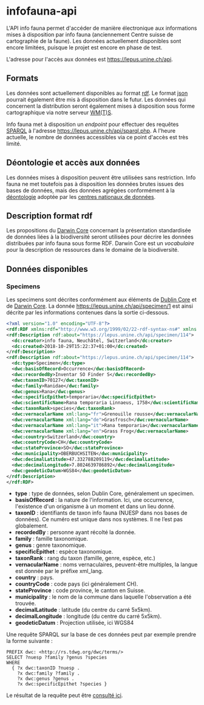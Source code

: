 # infofauna-api
L'API info fauna permet d'accéder de manière électronique aux informations mises à disposition par info fauna (anciennement Centre suisse de cartographie de la faune). Les données actuellement disponibles sont encore limitées, puisque le projet est encore en phase de test.

L'adresse pour l'accès aux données est https://lepus.unine.ch/api.

## Formats
Les données sont actuellement disponibles au format [rdf](https://www.w3.org/RDF/). Le format [json](https://www.json.org/) pourrait également être mis à disposition dans le futur. Les données qui concernent la distribution seront également mises à disposition sous forme cartographique via notre serveur [WM(T)S](https://fr.wikipedia.org/wiki/Web_Map_Tile_Service).

Info fauna met à disposition un _endpoint_ pour effectuer des requêtes [SPARQL](https://www.w3.org/TR/rdf-sparql-query/) à l'adresse https://lepus.unine.ch/api/sparql.php. A l'heure actuelle, le nombre de données accessibles via ce point d'accès est très limité.

## Déontologie et accès aux données
Les données mises à disposition peuvent être utilisées sans restriction. Info fauna ne met toutefois pas à disposition les données brutes issues des bases de données, mais des données agrégées conformément à la [déontologie](http://www.cscf.ch/cscf/home/datenverwaltung/datenschutzrichtlinien.html) adoptée par les [centres nationaux de données](https://www.infospecies.ch/fr/).

## Description format rdf
Les propositions du [Darwin Core](http://rs.tdwg.org/dwc/) concernant la présentation standardisée de données liées à la biodiversité seront utilisées pour décrire les données distribuées par info fauna sous forme RDF. Darwin Core est un _vocabulaire_ pour la description de ressources dans le domaine de la biodiversité.

## Données disponibles
### Specimens
Les specimens sont décrites conformément aux éléments de [Dublin Core](http://dublincore.org/) et de [Darwin Core](https://dwc.tdwg.org/terms/#taxon). La donnée https://lepus.unine.ch/api/specimen/1 est ainsi décrite par les informations contenues dans la sortie ci-dessous.

```rdf
<?xml version="1.0" encoding="UTF-8"?>
<rdf:RDF xmlns:rdf="http://www.w3.org/1999/02/22-rdf-syntax-ns#" xmlns:dwc="http://rs.tdwg.org/dwc/terms/" xmlns:dc="http://purl.org/dc/terms/">
<rdf:Description rdf:about="https://lepus.unine.ch/api/specimen/114">
  <dc:creator>info fauna, Neuchâtel, Switzerland</dc:creator>
  <dc:created>2018-10-29T15:22:37+01:00</dc:created>
</rdf:Description>
<rdf:Description rdf:about="https://lepus.unine.ch/api/specimen/114">
  <dc:type>Specimen</dc:type>
  <dwc:basisOfRecord>Occurrence</dwc:basisOfRecord>
  <dwc:recordedBy>Inventar SO Finder S</dwc:recordedBy>
  <dwc:taxonID>70127</dwc:taxonID>
  <dwc:family>Ranidae</dwc:family>
  <dwc:genus>Rana</dwc:genus>
  <dwc:specificEpithet>temporaria</dwc:specificEpithet>
  <dwc:scientificName>Rana temporaria Linnaeus, 1758</dwc:scientificName>
  <dwc:taxonRank>species</dwc:taxonRank>
  <dwc:vernacularName xml:lang="fr">Grenouille rousse</dwc:vernacularName>
  <dwc:vernacularName xml:lang="de">Grasfrosch</dwc:vernacularName>
  <dwc:vernacularName xml:lang="it">Rana temporaria</dwc:vernacularName>
  <dwc:vernacularName xml:lang="en">Grass Frog</dwc:vernacularName>
  <dwc:country>Switzerland</dwc:country>
  <dwc:countryCode>CH</dwc:countryCode>
  <dwc:stateProvince>SO</dwc:stateProvince>
  <dwc:municipality>OBERBUCHSITEN</dwc:municipality>
  <dwc:decimalLatitude>47.332788209119</dwc:decimalLatitude>
  <dwc:decimalLongitude>7.8024639786892</dwc:decimalLongitude>
  <dwc:geodeticDatum>WGS84</dwc:geodeticDatum>
</rdf:Description>
</rdf:RDF>
```
* __type__ : type de données, selon Dublin Core, généralement un specimen.
* __basisOfRecord__ : la nature de l'information. Ici, une occurrence, l'existence d'un origanisme à un moment et dans un lieu donné.
* __taxonID__ : identifiants de taxon info fauna (NUESP dans nos bases de données). Ce numéro est unique dans nos systèmes. Il ne l’est pas globalement.
* __recordedBy__ : personne ayant récolté la donnée.
* __family__ : famille taxonomique.
* __genus__ : genre taxonomique.
* __specificEpithet__ : espèce taxonomique.
* __taxonRank__ : rang du taxon (famille, genre, espèce, etc.)
* __vernacularName__ : noms vernaculaires, peuvent-être multiples, la langue est donnée par le préfixe xml_lang.
* __country__ : pays.
* __countryCode__ : code pays (ici généralement CH).
* __stateProvince__ : code province, le canton en Suisse.
* __municipality__ : le nom de la commune dans laquelle l'observation a été trouvée.
* __decimalLatitude__ : latitude (du centre du carré 5x5km).
* __decimalLongitude__ : longitude (du centre du carré 5x5km).
* __geodeticDatum__ : Projection utilisée, ici WGS84

Une requête SPARQL sur la base de ces données peut par exemple prendre la forme suivante :

```sparql
PREFIX dwc: <http://rs.tdwg.org/dwc/terms/>
SELECT ?nuesp ?family ?genus ?species
WHERE
  { ?x dwc:taxonID ?nuesp .
    ?x dwc:family ?family .
    ?x dwc:genus ?genus .
    ?x dwc:specificEpithet ?species }
```

Le résultat de la requête peut être [consulté ici](https://lepus.unine.ch/api/sparql.php?query=PREFIX+dwc%3A+%3Chttp%3A%2F%2Frs.tdwg.org%2Fdwc%2Fterms%2F%3E%0D%0ASELECT+%3Fnuesp+%3Ffamily+%3Fgenus+%3Fspecies%0D%0AWHERE%0D%0A++%7B+%3Fx+dwc%3AtaxonID+%3Fnuesp+.%0D%0A++++%3Fx+dwc%3Afamily+%3Ffamily+.%0D%0A++++%3Fx+dwc%3Agenus+%3Fgenus+.%0D%0A++++%3Fx+dwc%3AspecificEpithet+%3Fspecies+%7D&output=htmltab&jsonp=&key=&show_inline=1). 
